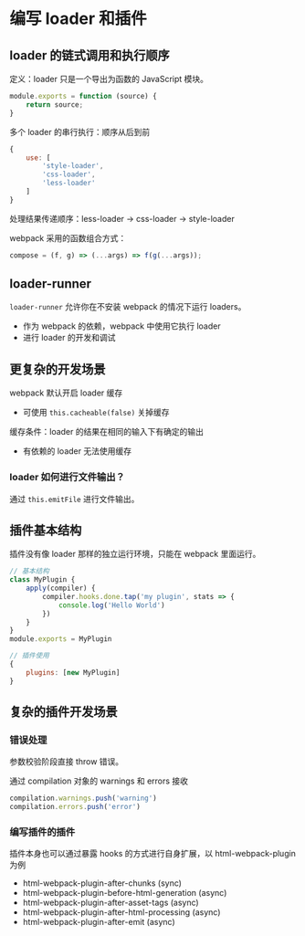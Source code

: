 # 编写 loader 和插件

## loader 的链式调用和执行顺序

定义：loader 只是一个导出为函数的 JavaScript 模块。

```js
module.exports = function (source) {
    return source;
}
```

多个 loader 的串行执行：顺序从后到前

```js
{
    use: [
        'style-loader',
        'css-loader',
        'less-loader'
    ] 
}
```

处理结果传递顺序：less-loader -> css-loader -> style-loader

webpack 采用的函数组合方式：
```js
compose = (f, g) => (...args) => f(g(...args));
```

## loader-runner

`loader-runner` 允许你在不安装 webpack 的情况下运行 loaders。
- 作为 webpack 的依赖，webpack 中使用它执行 loader
- 进行 loader 的开发和调试

## 更复杂的开发场景

webpack 默认开启 loader 缓存
- 可使用 `this.cacheable(false)` 关掉缓存

缓存条件：loader 的结果在相同的输入下有确定的输出
- 有依赖的 loader 无法使用缓存

### loader 如何进行文件输出？

通过 `this.emitFile` 进行文件输出。

## 插件基本结构

插件没有像 loader 那样的独立运行环境，只能在 webpack 里面运行。

```js
// 基本结构
class MyPlugin {
    apply(compiler) {
        compiler.hooks.done.tap('my plugin', stats => {
            console.log('Hello World')
        })
    }
}
module.exports = MyPlugin

// 插件使用
{
    plugins: [new MyPlugin]
}
```

## 复杂的插件开发场景

### 错误处理

参数校验阶段直接 throw 错误。

通过 compilation 对象的 warnings 和 errors 接收
```js
compilation.warnings.push('warning')
compilation.errors.push('error')
```

### 编写插件的插件

插件本身也可以通过暴露 hooks 的方式进行自身扩展，以 html-webpack-plugin 为例
- html-webpack-plugin-after-chunks (sync)
- html-webpack-plugin-before-html-generation (async)
- html-webpack-plugin-after-asset-tags (async)
- html-webpack-plugin-after-html-processing (async)
- html-webpack-plugin-after-emit (async)

